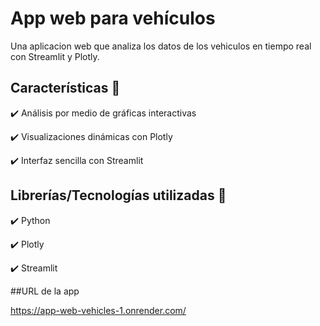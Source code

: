 # App web para vehículos
Una aplicacion web que analiza los datos de los vehiculos en tiempo real con Streamlit y Plotly.

## Características 🚀
✔️ Análisis por medio de gráficas interactivas

✔️ Visualizaciones dinámicas con Plotly

✔️ Interfaz sencilla con Streamlit

## Librerías/Tecnologías utilizadas 🧰
✔️ Python

✔️ Plotly

✔️ Streamlit

##URL de la app

https://app-web-vehicles-1.onrender.com/
